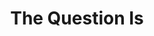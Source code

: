 ---
layout: book-summary
title: The Question Is
image: the-question-is.png
altText: the question is
---